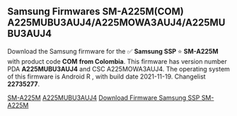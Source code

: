 <h2>Samsung Firmwares SM-A225M(COM) A225MUBU3AUJ4/A225MOWA3AUJ4/A225MUBU3AUJ4</h2>
Download the Samsung firmware for the ✅ <strong>Samsung SSP </strong> ⭐ <strong>SM-A225M</strong> with product code <strong>COM</strong> <strong> from Colombia</strong>. This firmware has version number PDA <strong>A225MUBU3AUJ4</strong> and CSC A225MOWA3AUJ4. The operating system of this firmware is Android R , with build date 2021-11-19. Changelist <strong>22735277</strong>.


[SM-A225M](https://samfirm.shop/samsung/model/SM-A225M)
[A225MUBU3AUJ4](https://samfirm.shop/samsung/pda/A225MUBU3AUJ4)
[Download Firmware Samsung SSP SM-A225M](https://samfirm.shop/samsung/firmware/475766)
